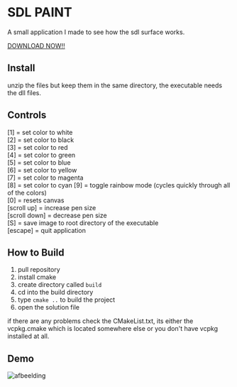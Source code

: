 # SDL PAINT
A small application I made to see how the sdl surface works.  

[DOWNLOAD NOW!!](https://github.com/boi-one/sdlpaint/releases/tag/1.1)

## Install
unzip the files but keep them in the same directory, the executable needs the dll files.

## Controls

[1]           = set color to white  
[2]           = set color to black  
[3]           = set color to red  
[4]           = set color to green  
[5]           = set color to blue  
[6]           = set color to yellow  
[7]           = set color to magenta  
[8]           = set color to cyan
[9]           = toggle rainbow mode (cycles quickly through all of the colors)  
[0]           = resets canvas  
[scroll up]   = increase pen size  
[scroll down] = decrease pen size  
[S]           = save image to root directory of the executable   
[escape]      = quit application  

## How to Build

1. pull repository
2. install cmake
3. create directory called `build`
4. cd into the build directory
5. type `cmake ..` to build the project
6. open the solution file
   
if there are any problems check the CMakeList.txt, its either the vcpkg.cmake which is located somewhere else or you don't have vcpkg installed at all.

## Demo

![afbeelding](https://github.com/user-attachments/assets/b5d268ef-84dc-4932-bc95-da57056cbc51)
